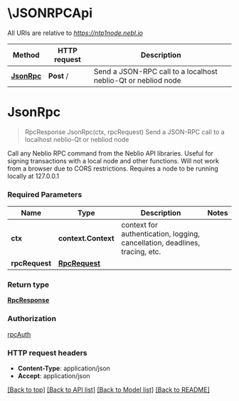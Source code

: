 # \JSONRPCApi

All URIs are relative to *https://ntp1node.nebl.io*

Method | HTTP request | Description
------------- | ------------- | -------------
[**JsonRpc**](JSONRPCApi.md#JsonRpc) | **Post** / | Send a JSON-RPC call to a localhost neblio-Qt or nebliod node


# **JsonRpc**
> RpcResponse JsonRpc(ctx, rpcRequest)
Send a JSON-RPC call to a localhost neblio-Qt or nebliod node

Call any Neblio RPC command from the Neblio API libraries. Useful for signing transactions with a local node and other functions. Will not work from a browser due to CORS restrictions. Requires a node to be running locally at 127.0.0.1

### Required Parameters

Name | Type | Description  | Notes
------------- | ------------- | ------------- | -------------
 **ctx** | **context.Context** | context for authentication, logging, cancellation, deadlines, tracing, etc.
  **rpcRequest** | [**RpcRequest**](RpcRequest.md)|  | 

### Return type

[**RpcResponse**](rpcResponse.md)

### Authorization

[rpcAuth](../README.md#rpcAuth)

### HTTP request headers

 - **Content-Type**: application/json
 - **Accept**: application/json

[[Back to top]](#) [[Back to API list]](../README.md#documentation-for-api-endpoints) [[Back to Model list]](../README.md#documentation-for-models) [[Back to README]](../README.md)

